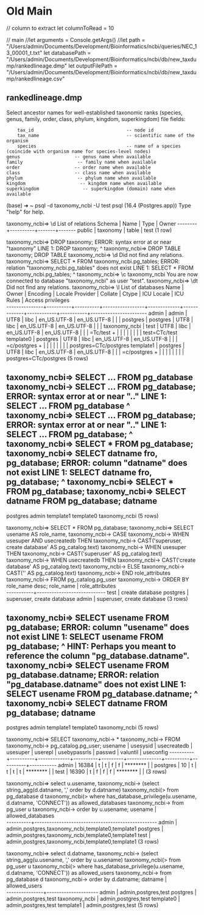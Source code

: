 # Old Main


// column to extract
let columnToRead = 10

// main
//let arguments = Console.getArgs()
//let path = "/Users/admin/Documents/Development/Bioinformatics/ncbi/queries/NEC_13_00001_t.txt"
let databasePath = "/Users/admin/Documents/Development/Bioinformatics/ncbi/db/new_taxdump/rankedlineage.dmp"
let outputFilePath = "/Users/admin/Documents/Development/Bioinformatics/ncbi/db/new_taxdump/rankedlineage.csv"

rankedlineage.dmp
-----------------
Select ancestor names for well-established taxonomic ranks (species, genus, family, order, class, phylum, kingdom, superkingdom) file fields:

        tax_id                                  -- node id
        tax_name                                -- scientific name of the organism
        species                                 -- name of a species (coincide with organism name for species-level nodes)
    genus                    -- genus name when available
    family                    -- family name when available
    order                    -- order name when available
    class                    -- class name when available
    phylum                    -- phylum name when available
    kingdom                    -- kingdom name when available
    superkingdom                -- superkingdom (domain) name when available



(base) ➜  ~ psql -d taxonomy_ncbi -U test
psql (16.4 (Postgres.app))
Type "help" for help.

taxonomy_ncbi=> \d
         List of relations
 Schema |   Name   | Type  | Owner 
--------+----------+-------+-------
 public | taxonomy | table | test
(1 row)

taxonomy_ncbi=> DROP taxonomy;
ERROR:  syntax error at or near "taxonomy"
LINE 1: DROP taxonomy;
             ^
taxonomy_ncbi=> DROP TABLE taxonomy;
DROP TABLE
taxonomy_ncbi=> \d
Did not find any relations.
taxonomy_ncbi=> SELECT * FROM taxonomy_ncbi.pg_tables;
ERROR:  relation "taxonomy_ncbi.pg_tables" does not exist
LINE 1: SELECT * FROM taxonomy_ncbi.pg_tables;
                      ^
taxonomy_ncbi=> \c taxonomy_ncbi
You are now connected to database "taxonomy_ncbi" as user "test".
taxonomy_ncbi=> \dt
Did not find any relations.
taxonomy_ncbi=> \l
                                                         List of databases
     Name      |  Owner   | Encoding | Locale Provider |   Collate   |    Ctype    | ICU Locale | ICU Rules |   Access privileges   
---------------+----------+----------+-----------------+-------------+-------------+------------+-----------+-----------------------
 admin         | admin    | UTF8     | libc            | en_US.UTF-8 | en_US.UTF-8 |            |           | 
 postgres      | postgres | UTF8     | libc            | en_US.UTF-8 | en_US.UTF-8 |            |           | 
 taxonomy_ncbi | test     | UTF8     | libc            | en_US.UTF-8 | en_US.UTF-8 |            |           | =Tc/test             +
               |          |          |                 |             |             |            |           | test=CTc/test
 template0     | postgres | UTF8     | libc            | en_US.UTF-8 | en_US.UTF-8 |            |           | =c/postgres          +
               |          |          |                 |             |             |            |           | postgres=CTc/postgres
 template1     | postgres | UTF8     | libc            | en_US.UTF-8 | en_US.UTF-8 |            |           | =c/postgres          +
               |          |          |                 |             |             |            |           | postgres=CTc/postgres
(5 rows)

taxonomy_ncbi=> SELECT ... FROM pg_database
taxonomy_ncbi-> SELECT ... FROM pg_database;
ERROR:  syntax error at or near ".."
LINE 1: SELECT ... FROM pg_database
               ^
taxonomy_ncbi=> SELECT ... FROM pg_database;                                                                                                                                                                                                           ERROR:  syntax error at or near ".."
LINE 1: SELECT ... FROM pg_database;
               ^
taxonomy_ncbi=> SELECT * FROM pg_database;
taxonomy_ncbi=> SELECT datname fro, pg_database;
ERROR:  column "datname" does not exist
LINE 1: SELECT datname fro, pg_database;
               ^
taxonomy_ncbi=> SELECT * FROM pg_database;
taxonomy_ncbi=> SELECT datname FROM pg_database;
    datname    
---------------
 postgres
 admin
 template1
 template0
 taxonomy_ncbi
(5 rows)

taxonomy_ncbi=> SELECT * FROM pg_database;
taxonomy_ncbi=> SELECT usename AS role_name,
taxonomy_ncbi->   CASE 
taxonomy_ncbi->      WHEN usesuper AND usecreatedb THEN 
taxonomy_ncbi->    CAST('superuser, create database' AS pg_catalog.text)
taxonomy_ncbi->      WHEN usesuper THEN 
taxonomy_ncbi->     CAST('superuser' AS pg_catalog.text)
taxonomy_ncbi->      WHEN usecreatedb THEN 
taxonomy_ncbi->     CAST('create database' AS pg_catalog.text)
taxonomy_ncbi->      ELSE 
taxonomy_ncbi->     CAST('' AS pg_catalog.text)
taxonomy_ncbi->   END role_attributes
taxonomy_ncbi-> FROM pg_catalog.pg_user
taxonomy_ncbi-> ORDER BY role_name desc;
 role_name |      role_attributes       
-----------+----------------------------
 test      | create database
 postgres  | superuser, create database
 admin     | superuser, create database
(3 rows)

taxonomy_ncbi=> SELECT usename FROM pg_database;
ERROR:  column "usename" does not exist
LINE 1: SELECT usename FROM pg_database;
               ^
HINT:  Perhaps you meant to reference the column "pg_database.datname".
taxonomy_ncbi=> SELECT usename FROM pg_database.datname;
ERROR:  relation "pg_database.datname" does not exist
LINE 1: SELECT usename FROM pg_database.datname;
                            ^
taxonomy_ncbi=> SELECT datname FROM pg_database;
    datname    
---------------
 postgres
 admin
 template1
 template0
 taxonomy_ncbi
(5 rows)

taxonomy_ncbi=> SELECT
taxonomy_ncbi->  * 
taxonomy_ncbi-> FROM
taxonomy_ncbi->  pg_catalog.pg_user;
 usename  | usesysid | usecreatedb | usesuper | userepl | usebypassrls |  passwd  | valuntil | useconfig 
----------+----------+-------------+----------+---------+--------------+----------+----------+-----------
 admin    |    16384 | t           | t        | f       | f            | ******** |          | 
 postgres |       10 | t           | t        | t       | t            | ******** |          | 
 test     |    16390 | t           | f        | f       | f            | ******** |          | 
(3 rows)

taxonomy_ncbi=> select u.usename,
taxonomy_ncbi->        (select string_agg(d.datname, ',' order by d.datname) 
taxonomy_ncbi(>         from pg_database d 
taxonomy_ncbi(>         where has_database_privilege(u.usename, d.datname, 'CONNECT')) as allowed_databases
taxonomy_ncbi-> from pg_user u
taxonomy_ncbi-> order by u.usename;
 usename  |                allowed_databases                 
----------+--------------------------------------------------
 admin    | admin,postgres,taxonomy_ncbi,template0,template1
 postgres | admin,postgres,taxonomy_ncbi,template0,template1
 test     | admin,postgres,taxonomy_ncbi,template0,template1
(3 rows)

taxonomy_ncbi=> select d.datname,
taxonomy_ncbi->        (select string_agg(u.usename, ',' order by u.usename) 
taxonomy_ncbi(>         from pg_user u 
taxonomy_ncbi(>         where has_database_privilege(u.usename, d.datname, 'CONNECT')) as allowed_users
taxonomy_ncbi-> from pg_database d
taxonomy_ncbi-> order by d.datname;
    datname    |    allowed_users    
---------------+---------------------
 admin         | admin,postgres,test
 postgres      | admin,postgres,test
 taxonomy_ncbi | admin,postgres,test
 template0     | admin,postgres,test
 template1     | admin,postgres,test
(5 rows)


